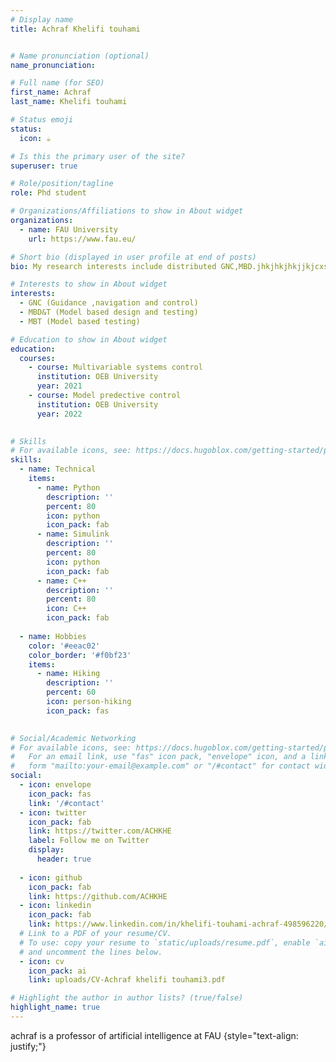 ```yaml
---
# Display name
title: Achraf Khelifi touhami


# Name pronunciation (optional)
name_pronunciation: 

# Full name (for SEO)
first_name: Achraf
last_name: Khelifi touhami

# Status emoji
status:
  icon: ☕️

# Is this the primary user of the site?
superuser: true

# Role/position/tagline
role: Phd student

# Organizations/Affiliations to show in About widget
organizations:
  - name: FAU University
    url: https://www.fau.eu/

# Short bio (displayed in user profile at end of posts)
bio: My research interests include distributed GNC,MBD.jhkjhkjhkjjkjcxsbckjqsbckjbckjcbnkjcslcksncksncscnscnsccskcnscnscnqscnqscn

# Interests to show in About widget
interests:
  - GNC (Guidance ,navigation and control)
  - MBD&T (Model based design and testing)
  - MBT (Model based testing)

# Education to show in About widget
education:
  courses:
    - course: Multivariable systems control
      institution: OEB University
      year: 2021
    - course: Model predective control
      institution: OEB University
      year: 2022
    

# Skills
# For available icons, see: https://docs.hugoblox.com/getting-started/page-builder/#icons
skills:
  - name: Technical
    items:
      - name: Python
        description: ''
        percent: 80
        icon: python
        icon_pack: fab
      - name: Simulink
        description: ''
        percent: 80
        icon: python
        icon_pack: fab
      - name: C++
        description: ''
        percent: 80
        icon: C++
        icon_pack: fab
      
  - name: Hobbies
    color: '#eeac02'
    color_border: '#f0bf23'
    items:
      - name: Hiking
        description: ''
        percent: 60
        icon: person-hiking
        icon_pack: fas
      

# Social/Academic Networking
# For available icons, see: https://docs.hugoblox.com/getting-started/page-builder/#icons
#   For an email link, use "fas" icon pack, "envelope" icon, and a link in the
#   form "mailto:your-email@example.com" or "/#contact" for contact widget.
social:
  - icon: envelope
    icon_pack: fas
    link: '/#contact'
  - icon: twitter
    icon_pack: fab
    link: https://twitter.com/ACHKHE
    label: Follow me on Twitter
    display:
      header: true
 
  - icon: github
    icon_pack: fab
    link: https://github.com/ACHKHE
  - icon: linkedin
    icon_pack: fab
    link: https://www.linkedin.com/in/khelifi-touhami-achraf-498596220/
  # Link to a PDF of your resume/CV.
  # To use: copy your resume to `static/uploads/resume.pdf`, enable `ai` icons in `params.yaml`,
  # and uncomment the lines below.
  - icon: cv
    icon_pack: ai
    link: uploads/CV-Achraf khelifi touhami3.pdf

# Highlight the author in author lists? (true/false)
highlight_name: true
---
```


achraf is a professor of artificial intelligence at FAU
{style="text-align: justify;"}
